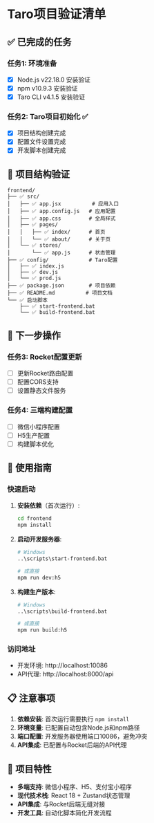 # Taro项目验证清单

## ✅ 已完成的任务

### 任务1: 环境准备
- [x] Node.js v22.18.0 安装验证
- [x] npm v10.9.3 安装验证
- [x] Taro CLI v4.1.5 安装验证

### 任务2: Taro项目初始化 ✅
- [x] 项目结构创建完成
- [x] 配置文件设置完成
- [x] 开发脚本创建完成

## 📁 项目结构验证

```
frontend/
├── ✅ src/
│   ├── ✅ app.jsx          # 应用入口
│   ├── ✅ app.config.js   # 应用配置
│   ├── ✅ app.css         # 全局样式
│   ├── ✅ pages/
│   │   ├── ✅ index/      # 首页
│   │   └── ✅ about/      # 关于页
│   └── ✅ stores/
│       └── ✅ app.js      # 状态管理
├── ✅ config/             # Taro配置
│   ├── ✅ index.js
│   ├── ✅ dev.js
│   └── ✅ prod.js
├── ✅ package.json        # 项目依赖
├── ✅ README.md          # 项目文档
└── ✅ 启动脚本
    ├── ✅ start-frontend.bat
    └── ✅ build-frontend.bat
```

## 🚀 下一步操作

### 任务3: Rocket配置更新
- [ ] 更新Rocket路由配置
- [ ] 配置CORS支持
- [ ] 设置静态文件服务

### 任务4: 三端构建配置
- [ ] 微信小程序配置
- [ ] H5生产配置
- [ ] 构建脚本优化

## 🔧 使用指南

### 快速启动
1. **安装依赖**（首次运行）:
   ```bash
   cd frontend
   npm install
   ```

2. **启动开发服务器**:
   ```bash
   # Windows
   ..\scripts\start-frontend.bat
   
   # 或直接
   npm run dev:h5
   ```

3. **构建生产版本**:
   ```bash
   # Windows
   ..\scripts\build-frontend.bat
   
   # 或直接
   npm run build:h5
   ```

### 访问地址
- 开发环境: http://localhost:10086
- API代理: http://localhost:8000/api

## 📋 注意事项

1. **依赖安装**: 首次运行需要执行 `npm install`
2. **环境变量**: 已配置自动包含Node.js和npm路径
3. **端口配置**: 开发服务器使用端口10086，避免冲突
4. **API集成**: 已配置与Rocket后端的API代理

## 🎯 项目特性

- **多端支持**: 微信小程序、H5、支付宝小程序
- **现代技术栈**: React 18 + Zustand状态管理
- **API集成**: 与Rocket后端无缝对接
- **开发工具**: 自动化脚本简化开发流程